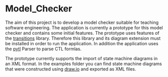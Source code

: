 # Model_Checker
The aim of this project is to develop a model checker suitable for teaching software engineering. 
The application is currently a prototype for this model checker and contains some initial features. 
The prototype uses features of the [transitions](https://github.com/pytransitions/transitions) library. Therefore this library and its diagram extension must be installed in order to run the application. In addition the application uses the [pytl](https://github.com/fpom/pytl) Parser to parse CTL formlas.

The prototype currently supports the import of state machine diagrams in an XML format. In the examples folder you can find state machine diagrams that were constructed using [draw.io](https://www.drawio.com/) and exported as XML files.
